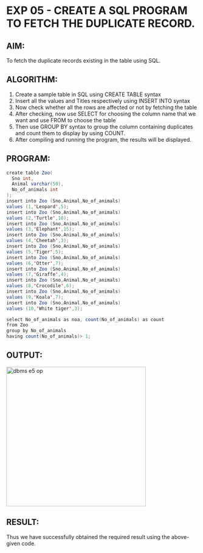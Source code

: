 # EXP 05 - CREATE A SQL PROGRAM TO FETCH THE DUPLICATE RECORD.

## AIM:

To fetch the duplicate records existing in the table using SQL.

## ALGORITHM:

1) Create a sample table in SQL using CREATE TABLE syntax
2) Insert all the values and Titles respectively using INSERT INTO syntax
3) Now check whether all the rows are affected or not by fetching the table
4) After checking, now use SELECT for choosing the column name that we want and use FROM to choose the table
5) Then use GROUP BY syntax to group the column containing duplicates and count them to display by using COUNT.
6) After compiling and running the program, the results will be displayed.

## PROGRAM:
```java
create table Zoo(
  Sno int,
  Animal varchar(50),
  No_of_animals int
);
insert into Zoo (Sno,Animal,No_of_animals)
values (1,'Leopard',5);
insert into Zoo (Sno,Animal,No_of_animals)
values (2,'Turtle',10);
insert into Zoo (Sno,Animal,No_of_animals)
values (3,'Elephant',15);
insert into Zoo (Sno,Animal,No_of_animals)
values (4,'Cheetah',3);
insert into Zoo (Sno,Animal,No_of_animals)
values (5,'Tiger',5);
insert into Zoo (Sno,Animal,No_of_animals)
values (6,'Otter',7);
insert into Zoo (Sno,Animal,No_of_animals)
values (7,'Giraffe',4);
insert into Zoo (Sno,Animal,No_of_animals)
values (8,'Crocodile',6);
insert into Zoo (Sno,Animal,No_of_animals)
values (9,'Koala',7);
insert into Zoo (Sno,Animal,No_of_animals)
values (10,'White tiger',3);

select No_of_animals as noa, count(No_of_animals) as count
from Zoo
group by No_of_animals
having count(No_of_animals)> 1;
```

## OUTPUT:

<img width="367" alt="dbms e5 op" src="https://github.com/divvisha/TO-FETCH-DUPLIATE-RECORDS/assets/127508123/856a40b0-c98e-410e-aa2c-11ceb8d7ca39">

## RESULT:

Thus we have successfully obtained the required result using the above-given code.
